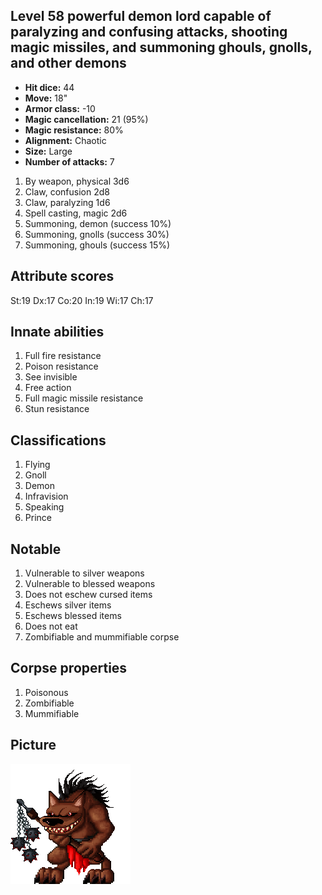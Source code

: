 ## Level 58 powerful demon lord capable of paralyzing and confusing attacks, shooting magic missiles, and summoning ghouls, gnolls, and other demons
- **Hit dice:** 44
- **Move:** 18"
- **Armor class:** -10
- **Magic cancellation:** 21 (95%)
- **Magic resistance:** 80%
- **Alignment:** Chaotic
- **Size:** Large
- **Number of attacks:** 7
1. By weapon, physical 3d6
2. Claw, confusion 2d8
3. Claw, paralyzing 1d6
4. Spell casting, magic 2d6
5. Summoning, demon (success 10%)
6. Summoning, gnolls (success 30%)
7. Summoning, ghouls (success 15%)
## Attribute scores
St:19 Dx:17 Co:20 In:19 Wi:17 Ch:17
## Innate abilities
1. Full fire resistance
2. Poison resistance
3. See invisible
4. Free action
5. Full magic missile resistance
6. Stun resistance
## Classifications
1. Flying
2. Gnoll
3. Demon
4. Infravision
5. Speaking
6. Prince
## Notable
1. Vulnerable to silver weapons
2. Vulnerable to blessed weapons
3. Does not eschew cursed items
4. Eschews silver items
5. Eschews blessed items
6. Does not eat
7. Zombifiable and mummifiable corpse
## Corpse properties
1. Poisonous
2. Zombifiable
3. Mummifiable
## Picture
![Yeenaghu](https://github.com/hyvanmielenpelit/GnollHackTileSet/blob/main/Monsters/yeenaghu/yeenaghu.png)
